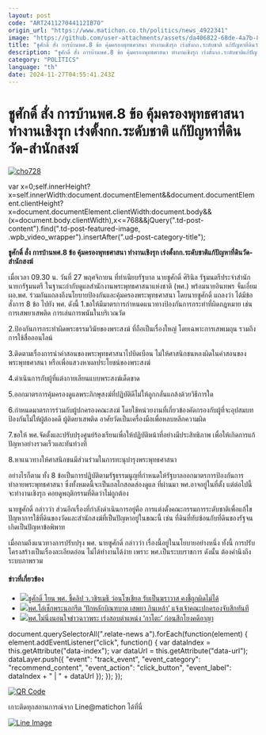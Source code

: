 ```yaml
---
layout: post
code: "ART241127044112IB7O"
origin_url: "https://www.matichon.co.th/politics/news_4922341"
image: "https://github.com/user-attachments/assets/da406822-68de-4a7b-8d4e-f4a71998c37c"
title: "ชูศักดิ์ สั่ง การบ้านพศ.8 ข้อ คุ้มครองพุทธศาสนา ทำงานเชิงรุก เร่งตั้งกก.ระดับชาติ แก้ปัญหาที่ดินวัด-สำนักสงฆ์"
description: "ชูศักดิ์ สั่ง การบ้านพศ.8 ข้อ คุ้มครองพุทธศาสนา ทำงานเชิงรุก เร่งตั้งกก.ระดับชาติแก้ปัญหาที่ดินวัด-สำนักสงฆ์"
category: "POLITICS"
language: "th"
date: 2024-11-27T04:55:41.243Z
---
```


# ชูศักดิ์ สั่ง การบ้านพศ.8 ข้อ คุ้มครองพุทธศาสนา ทำงานเชิงรุก เร่งตั้งกก.ระดับชาติ แก้ปัญหาที่ดินวัด-สำนักสงฆ์

[![](https://www.matichon.co.th/wp-content/uploads/2024/11/cho728-1.jpg "cho728")](https://www.matichon.co.th/wp-content/uploads/2024/11/cho728-1.jpg)

var x=0;self.innerHeight?x=self.innerWidth:document.documentElement&&document.documentElement.clientHeight?x=document.documentElement.clientWidth:document.body&&(x=document.body.clientWidth),x<=768&&jQuery(".td-post-content").find(".td-post-featured-image, .wpb\_video\_wrapper").insertAfter(".ud-post-category-title");

**ชูศักดิ์ สั่ง การบ้านพศ.8 ข้อ คุ้มครองพุทธศาสนา ทำงานเชิงรุก เร่งตั้งกก.ระดับชาติแก้ปัญหาที่ดินวัด-สำนักสงฆ์**

เมื่อเวลา 09.30 น. วันที่ 27 พฤศจิกายน ที่ทำเนียบรัฐบาล นายชูศักดิ์ ศิรินิล รัฐมนตรีประจำสำนักนายกรัฐมนตรี ในฐานะกำกับดูแลสำนักงานพระพุทธศาสนาแห่งชาติ (พศ.) พร้อมนายอินทพร จั่นเอี่ยม ผอ.พศ. ร่วมกันแถลงถึงนโยบายป้องกันและคุ้มครองพระพุทธศาสนา โดยนายชูศักดิ์ แถลงว่า ได้มีข้อสั่งการ 8 ข้อ ไปยัง พศ. ดังนี้ 1.ขอให้มีมาตรการกำหนดแนวทางป้องกันการกระทำที่ผิดกฎหมาย เช่น การเสพยาเสพติด การเล่นการพนันในบริเวณวัด

2.ป้องกันการกระทำผิดพระธรรมวินัยของพระสงฆ์ ที่ถือเป็นเรื่องใหญ่ โดยเฉพาะการเสพเมถุน รวมถึงการใช้สื่อออนไลน์

3.ติดตามเรื่องการนำคำสอนของพระพุทธศาสนาไปบิดเบือน ไม่ให้ศาสนิกชนหลงผิดในคำสอนของพระพุทธศาสนา หรือเพื่อแสวงหาผลประโยชน์ของพระสงฆ์

4.ดำเนินการกับผู้ที่แต่งกายเลียนแบบพระสงฆ์เด็ดขาด

5.ออกมาตรการคุ้มครองดูแลพระภิกษุสงฆ์ที่ปฏิบัติดีไม่ให้ถูกกลั่นแกล้งด้วยวิธีการใด

6.กำหนดมาตรการร่วมกับผู้ปกครองคณะสงฆ์ โดยใช้หน่วยงานที่เกี่ยวข้องคัดกรองกับผู้ที่จะอุปสมบท ป้องกันไม่ให้ผู้ต้องคดี ผู้ติดยาเสพติด อาศัยวัดเป็นเครื่องมือเพื่อหลบหลีกความผิด

7.ขอให้ พศ.จัดตั้งและปรับปรุงศูนย์ร้องเรียนเพื่อให้ปฏิบัติหน้าที่อย่างมีประสิทธิภาพ เพื่อให้เกิดการแก้ปัญหาอย่างรวดเร็วและทันท่วงที

8.หาแนวทางให้ศาสนิกชนมีส่วนร่วมในการทะนุบำรุงพระพุทธศาสนา

อย่างไรก็ตาม ทั้ง 8 ข้อเป็นการปฏิบัติตามรัฐธรรมนูญที่กำหนดให้รัฐบาลออกมาตรการป้องกันการทำลายพระพุทธศาสนา ซึ่งทั้งหมดนี้จะเป็นกลไกสอดส่องดูแล ที่ผ่านมา พศ.อาจอยู่ในที่ตั้ง แต่ต่อไปนี้จะทำงานเชิงรุก คอยดูพฤติกรรมที่คิดว่าไม่ถูกต้อง

นายชูศักดิ์ กล่าวว่า ส่วนอีกเรื่องที่กำลังดำเนินการอยู่คือ การแต่งตั้งคณะกรรมการระดับชาติเพื่อแก้ไขปัญหาการใช้ที่ดินของวัดและสำนักสงฆ์ที่เป็นปัญหาอยู่ในขณะนี้ เช่น ที่ดินที่ทับซ้อนกับที่ดินของรัฐจนเกิดเป็นปัญหาข้อพิพาท

เมื่อถามถึงแนวทางการปรับปรุง พศ. นายชูศักดิ์ กล่าวว่า เรื่องนี้อยู่ในนโยบายอย่างหนึ่ง ทั้งนี้ การปรับโครงสร้างเป็นเรื่องละเอียดอ่อน ไม่ได้ทำงานได้ง่าย เพราะ พศ.เป็นระบบราชการ ดังนั้น ต้องคำนึงถึงระบบภาพรวม

#### ข่าวที่เกี่ยวข้อง

*   [![](https://www.matichon.co.th/wp-content/uploads/2024/10/4623657744.jpg)ชูศักดิ์ โยน พศ. ชี้คลิป ว.วชิรเมธี ว่อนโซเชียล รับเป็นฆราวาส คงชี้ถูกผิดไม่ได้](https://www.matichon.co.th/politics/news_4852591)
*   [![](https://www.matichon.co.th/wp-content/uploads/2023/03/อินทพร-จั่นเอี่ยม-เว็บ.jpg)พศ.ไล่เช็กพระนอกรีต ‘ปักหลักบิณฑบาต เสพยา กินเหล้า’ แจ้งเจ้าคณะปกครองจับสึกทันที](https://www.matichon.co.th/education/religious-cultural/news_3850739)
*   [![](https://www.matichon.co.th/wp-content/uploads/2022/02/สิปป์บวร.jpg)พศ.ไม่นิ่งนอนใจข่าวฉาวพระ เร่งสอบตำแหน่ง ‘กาโตะ’ ก่อนสึกโยงคดีอาญา](https://www.matichon.co.th/education/religious-cultural/news_3330639)

document.querySelectorAll(".relate-news a").forEach(function(element) { element.addEventListener("click", function() { var dataIndex = this.getAttribute("data-index"); var dataUrl = this.getAttribute("data-url"); dataLayer.push({ "event": "track\_event", "event\_category": "recommend\_content", "event\_action": "click\_button", "event\_label": dataIndex + " | " + dataUrl }); }); });

[![QR Code](https://www.matichon.co.th/wp-content/uploads/2023/07/wob1371z.jpg)](https://lin.ee/ht0nDxX)

เกาะติดทุกสถานการณ์จาก Line@matichon ได้ที่นี่

[![Line Image](https://www.matichon.co.th/wp-content/uploads/2023/07/th.png)](https://lin.ee/ht0nDxX)